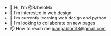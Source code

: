 - 👋 Hi, I’m @RabeloMx
- 👀 I’m interested in web design
- 🌱 I’m currently learning web design and python
- 💞️ I’m looking to collaborate on new pages
- 📫 How to reach me juanpabloro18@gmail.com

<!---
RabeloMx/RabeloMx is a ✨ special ✨ repository because its `README.md` (this file) appears on your GitHub profile.
You can click the Preview link to take a look at your changes.
--->
